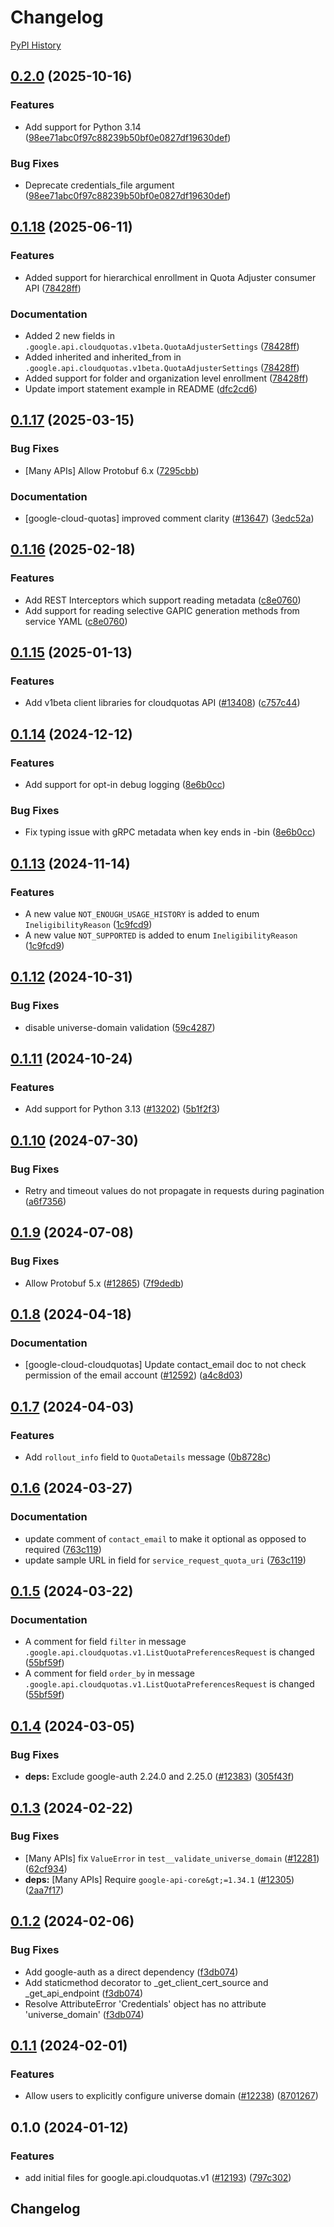 # Changelog

[PyPI History][1]

[1]: https://pypi.org/project/google-cloud-quotas/#history

## [0.2.0](https://github.com/googleapis/google-cloud-python/compare/google-cloud-quotas-v0.1.18...google-cloud-quotas-v0.2.0) (2025-10-16)


### Features

* Add support for Python 3.14  ([98ee71abc0f97c88239b50bf0e0827df19630def](https://github.com/googleapis/google-cloud-python/commit/98ee71abc0f97c88239b50bf0e0827df19630def))


### Bug Fixes

* Deprecate credentials_file argument  ([98ee71abc0f97c88239b50bf0e0827df19630def](https://github.com/googleapis/google-cloud-python/commit/98ee71abc0f97c88239b50bf0e0827df19630def))

## [0.1.18](https://github.com/googleapis/google-cloud-python/compare/google-cloud-quotas-v0.1.17...google-cloud-quotas-v0.1.18) (2025-06-11)


### Features

* Added support for hierarchical enrollment in Quota Adjuster consumer API ([78428ff](https://github.com/googleapis/google-cloud-python/commit/78428ff7406d808f7ac06a9726190b732d72b5a7))


### Documentation

* Added 2 new fields in `.google.api.cloudquotas.v1beta.QuotaAdjusterSettings` ([78428ff](https://github.com/googleapis/google-cloud-python/commit/78428ff7406d808f7ac06a9726190b732d72b5a7))
* Added inherited and inherited_from in `.google.api.cloudquotas.v1beta.QuotaAdjusterSettings` ([78428ff](https://github.com/googleapis/google-cloud-python/commit/78428ff7406d808f7ac06a9726190b732d72b5a7))
* Added support for folder and organization level enrollment ([78428ff](https://github.com/googleapis/google-cloud-python/commit/78428ff7406d808f7ac06a9726190b732d72b5a7))
* Update import statement example in README ([dfc2cd6](https://github.com/googleapis/google-cloud-python/commit/dfc2cd6be6422baa45dcebc5ff6e7fc846bf5c7d))

## [0.1.17](https://github.com/googleapis/google-cloud-python/compare/google-cloud-quotas-v0.1.16...google-cloud-quotas-v0.1.17) (2025-03-15)


### Bug Fixes

* [Many APIs] Allow Protobuf 6.x ([7295cbb](https://github.com/googleapis/google-cloud-python/commit/7295cbb7c3122eeff1042c3c543bfc9b8b3ca913))


### Documentation

* [google-cloud-quotas] improved comment clarity ([#13647](https://github.com/googleapis/google-cloud-python/issues/13647)) ([3edc52a](https://github.com/googleapis/google-cloud-python/commit/3edc52a999e96c931b126ef1be20140bb4042089))

## [0.1.16](https://github.com/googleapis/google-cloud-python/compare/google-cloud-quotas-v0.1.15...google-cloud-quotas-v0.1.16) (2025-02-18)


### Features

* Add REST Interceptors which support reading metadata ([c8e0760](https://github.com/googleapis/google-cloud-python/commit/c8e0760e8088950c62279335216ad1d17716ce59))
* Add support for reading selective GAPIC generation methods from service YAML ([c8e0760](https://github.com/googleapis/google-cloud-python/commit/c8e0760e8088950c62279335216ad1d17716ce59))

## [0.1.15](https://github.com/googleapis/google-cloud-python/compare/google-cloud-quotas-v0.1.14...google-cloud-quotas-v0.1.15) (2025-01-13)


### Features

* Add v1beta client libraries for cloudquotas API ([#13408](https://github.com/googleapis/google-cloud-python/issues/13408)) ([c757c44](https://github.com/googleapis/google-cloud-python/commit/c757c441cd4f2c830062717d35595840d111a977))

## [0.1.14](https://github.com/googleapis/google-cloud-python/compare/google-cloud-quotas-v0.1.13...google-cloud-quotas-v0.1.14) (2024-12-12)


### Features

* Add support for opt-in debug logging ([8e6b0cc](https://github.com/googleapis/google-cloud-python/commit/8e6b0cca8709ae8c7f0c722c5ebf0707358d3359))


### Bug Fixes

* Fix typing issue with gRPC metadata when key ends in -bin ([8e6b0cc](https://github.com/googleapis/google-cloud-python/commit/8e6b0cca8709ae8c7f0c722c5ebf0707358d3359))

## [0.1.13](https://github.com/googleapis/google-cloud-python/compare/google-cloud-quotas-v0.1.12...google-cloud-quotas-v0.1.13) (2024-11-14)


### Features

* A new value `NOT_ENOUGH_USAGE_HISTORY` is added to enum `IneligibilityReason` ([1c9fcd9](https://github.com/googleapis/google-cloud-python/commit/1c9fcd9b38bc2f217bf6298c62c2c2a8ff4fdf16))
* A new value `NOT_SUPPORTED` is added to enum `IneligibilityReason` ([1c9fcd9](https://github.com/googleapis/google-cloud-python/commit/1c9fcd9b38bc2f217bf6298c62c2c2a8ff4fdf16))

## [0.1.12](https://github.com/googleapis/google-cloud-python/compare/google-cloud-quotas-v0.1.11...google-cloud-quotas-v0.1.12) (2024-10-31)


### Bug Fixes

* disable universe-domain validation ([59c4287](https://github.com/googleapis/google-cloud-python/commit/59c42878386ee08d1717b73e47d33d76cfb38ba0))

## [0.1.11](https://github.com/googleapis/google-cloud-python/compare/google-cloud-quotas-v0.1.10...google-cloud-quotas-v0.1.11) (2024-10-24)


### Features

* Add support for Python 3.13 ([#13202](https://github.com/googleapis/google-cloud-python/issues/13202)) ([5b1f2f3](https://github.com/googleapis/google-cloud-python/commit/5b1f2f3a81ed171b643812e67a7ed179b9b703ea))

## [0.1.10](https://github.com/googleapis/google-cloud-python/compare/google-cloud-cloudquotas-v0.1.9...google-cloud-cloudquotas-v0.1.10) (2024-07-30)


### Bug Fixes

* Retry and timeout values do not propagate in requests during pagination ([a6f7356](https://github.com/googleapis/google-cloud-python/commit/a6f7356f1549721f9fab83d4dcfa226cec1965d0))

## [0.1.9](https://github.com/googleapis/google-cloud-python/compare/google-cloud-cloudquotas-v0.1.8...google-cloud-cloudquotas-v0.1.9) (2024-07-08)


### Bug Fixes

* Allow Protobuf 5.x ([#12865](https://github.com/googleapis/google-cloud-python/issues/12865)) ([7f9dedb](https://github.com/googleapis/google-cloud-python/commit/7f9dedb3abc7636cbcd97e21ac857844b885b599))

## [0.1.8](https://github.com/googleapis/google-cloud-python/compare/google-cloud-cloudquotas-v0.1.7...google-cloud-cloudquotas-v0.1.8) (2024-04-18)


### Documentation

* [google-cloud-cloudquotas] Update contact_email doc to not check permission of the email account ([#12592](https://github.com/googleapis/google-cloud-python/issues/12592)) ([a4c8d03](https://github.com/googleapis/google-cloud-python/commit/a4c8d03a01a102761b6aaf066cc96273fd903c9c))

## [0.1.7](https://github.com/googleapis/google-cloud-python/compare/google-cloud-cloudquotas-v0.1.6...google-cloud-cloudquotas-v0.1.7) (2024-04-03)


### Features

* Add `rollout_info` field to `QuotaDetails` message ([0b8728c](https://github.com/googleapis/google-cloud-python/commit/0b8728ccd8072c0f761a119971fb0dfe20207cf5))

## [0.1.6](https://github.com/googleapis/google-cloud-python/compare/google-cloud-cloudquotas-v0.1.5...google-cloud-cloudquotas-v0.1.6) (2024-03-27)


### Documentation

* update comment of `contact_email` to make it optional as opposed to required ([763c119](https://github.com/googleapis/google-cloud-python/commit/763c1199b9c5d6c9a6297bed6bb815e4c80432e3))
* update sample URL in field for `service_request_quota_uri` ([763c119](https://github.com/googleapis/google-cloud-python/commit/763c1199b9c5d6c9a6297bed6bb815e4c80432e3))

## [0.1.5](https://github.com/googleapis/google-cloud-python/compare/google-cloud-cloudquotas-v0.1.4...google-cloud-cloudquotas-v0.1.5) (2024-03-22)


### Documentation

* A comment for field `filter` in message `.google.api.cloudquotas.v1.ListQuotaPreferencesRequest` is changed ([55bf59f](https://github.com/googleapis/google-cloud-python/commit/55bf59ffe7d96c747b4b2c47cbcebe31e4bc0183))
* A comment for field `order_by` in message `.google.api.cloudquotas.v1.ListQuotaPreferencesRequest` is changed ([55bf59f](https://github.com/googleapis/google-cloud-python/commit/55bf59ffe7d96c747b4b2c47cbcebe31e4bc0183))

## [0.1.4](https://github.com/googleapis/google-cloud-python/compare/google-cloud-cloudquotas-v0.1.3...google-cloud-cloudquotas-v0.1.4) (2024-03-05)


### Bug Fixes

* **deps:** Exclude google-auth 2.24.0 and 2.25.0 ([#12383](https://github.com/googleapis/google-cloud-python/issues/12383)) ([305f43f](https://github.com/googleapis/google-cloud-python/commit/305f43f7d6293e3316248f421fdc19c5d8405c21))

## [0.1.3](https://github.com/googleapis/google-cloud-python/compare/google-cloud-cloudquotas-v0.1.2...google-cloud-cloudquotas-v0.1.3) (2024-02-22)


### Bug Fixes

* [Many APIs] fix `ValueError` in `test__validate_universe_domain` ([#12281](https://github.com/googleapis/google-cloud-python/issues/12281)) ([62cf934](https://github.com/googleapis/google-cloud-python/commit/62cf934b140173d7b39e6c9ffa66e218b98260d4))
* **deps:** [Many APIs] Require `google-api-core&gt;=1.34.1` ([#12305](https://github.com/googleapis/google-cloud-python/issues/12305)) ([2aa7f17](https://github.com/googleapis/google-cloud-python/commit/2aa7f17a5fd4f2249260225db91fb0414d06eaa7))

## [0.1.2](https://github.com/googleapis/google-cloud-python/compare/google-cloud-cloudquotas-v0.1.1...google-cloud-cloudquotas-v0.1.2) (2024-02-06)


### Bug Fixes

* Add google-auth as a direct dependency ([f3db074](https://github.com/googleapis/google-cloud-python/commit/f3db074e7bbf505d5989e4c353461ab6bef4905c))
* Add staticmethod decorator to _get_client_cert_source and _get_api_endpoint ([f3db074](https://github.com/googleapis/google-cloud-python/commit/f3db074e7bbf505d5989e4c353461ab6bef4905c))
* Resolve AttributeError 'Credentials' object has no attribute 'universe_domain' ([f3db074](https://github.com/googleapis/google-cloud-python/commit/f3db074e7bbf505d5989e4c353461ab6bef4905c))

## [0.1.1](https://github.com/googleapis/google-cloud-python/compare/google-cloud-cloudquotas-v0.1.0...google-cloud-cloudquotas-v0.1.1) (2024-02-01)


### Features

* Allow users to explicitly configure universe domain ([#12238](https://github.com/googleapis/google-cloud-python/issues/12238)) ([8701267](https://github.com/googleapis/google-cloud-python/commit/8701267fc9694844b9365024cd59354785247aa0))

## 0.1.0 (2024-01-12)


### Features

* add initial files for google.api.cloudquotas.v1 ([#12193](https://github.com/googleapis/google-cloud-python/issues/12193)) ([797c302](https://github.com/googleapis/google-cloud-python/commit/797c302fcc475657959488a5db503a874d910c21))

## Changelog

